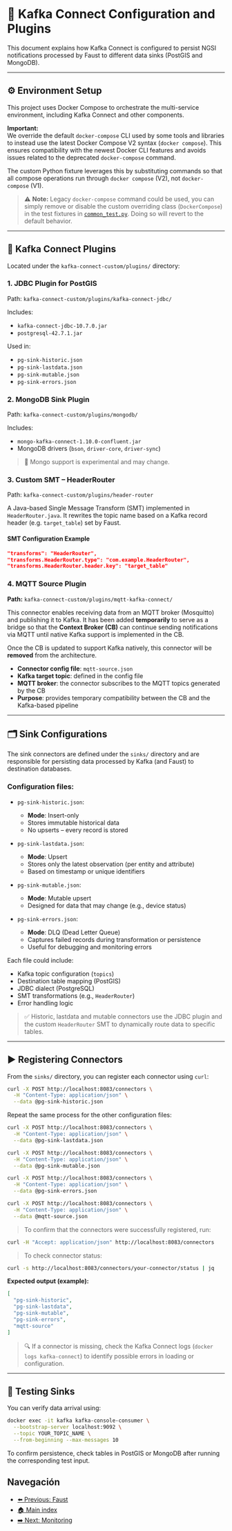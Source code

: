 # 🔄 Kafka Connect Configuration and Plugins

This document explains how Kafka Connect is configured to persist NGSI notifications processed by Faust to different data sinks (PostGIS and MongoDB).

---


## ⚙️ Environment Setup

This project uses Docker Compose to orchestrate the multi-service environment, including Kafka Connect and other components.

**Important:**  
We override the default `docker-compose` CLI used by some tools and libraries to instead use the latest Docker Compose V2 syntax (`docker compose`). This ensures compatibility with the newest Docker CLI features and avoids issues related to the deprecated `docker-compose` command.

The custom Python fixture leverages this by substituting commands so that all compose operations run through `docker compose` (V2), not `docker-compose` (V1).

> ⚠️ **Note:** Legacy `docker-compose` command could be used, you can simply remove or disable the custom overriding class (`DockerCompose`) in the test fixtures in [`common_test.py`](../tests_end2end/functional/common_test.py). Doing so will revert to the default behavior.

---

## 🧩 Kafka Connect Plugins

Located under the `kafka-connect-custom/plugins/` directory:

### 1. JDBC Plugin for PostGIS

Path: `kafka-connect-custom/plugins/kafka-connect-jdbc/`

Includes:

- `kafka-connect-jdbc-10.7.0.jar`
- `postgresql-42.7.1.jar`

Used in:
- `pg-sink-historic.json`
- `pg-sink-lastdata.json`
- `pg-sink-mutable.json`
- `pg-sink-errors.json`

### 2. MongoDB Sink Plugin

Path: `kafka-connect-custom/plugins/mongodb/`

Includes:

- `mongo-kafka-connect-1.10.0-confluent.jar`
- MongoDB drivers (`bson`, `driver-core`, `driver-sync`)

> 🚧 Mongo support is experimental and may change.

### 3. Custom SMT – HeaderRouter

Path: `kafka-connect-custom/plugins/header-router`

A Java-based Single Message Transform (SMT) implemented in `HeaderRouter.java`. It rewrites the topic name based on a Kafka record header (e.g. `target_table`) set by Faust.

#### SMT Configuration Example

```json
"transforms": "HeaderRouter",
"transforms.HeaderRouter.type": "com.example.HeaderRouter",
"transforms.HeaderRouter.header.key": "target_table"
```

### 4. MQTT Source Plugin

**Path:** `kafka-connect-custom/plugins/mqtt-kafka-connect/`

This connector enables receiving data from an MQTT broker (Mosquitto) and publishing it to Kafka. It has been added **temporarily** to serve as a bridge so that the **Context Broker (CB)** can continue sending notifications via MQTT until native Kafka support is implemented in the CB.

Once the CB is updated to support Kafka natively, this connector will be **removed** from the architecture.

- **Connector config file**: `mqtt-source.json`
- **Kafka target topic**: defined in the config file
- **MQTT broker**: the connector subscribes to the MQTT topics generated by the CB
- **Purpose**: provides temporary compatibility between the CB and the Kafka-based pipeline

---

## 🗂️ Sink Configurations

The sink connectors are defined under the `sinks/` directory and are responsible for persisting data processed by Kafka (and Faust) to destination databases.

### Configuration files:

- `pg-sink-historic.json`:  
  - **Mode**: Insert-only  
  - Stores immutable historical data  
  - No upserts – every record is stored

- `pg-sink-lastdata.json`:  
  - **Mode**: Upsert  
  - Stores only the latest observation (per entity and attribute)  
  - Based on timestamp or unique identifiers

- `pg-sink-mutable.json`:  
  - **Mode**: Mutable upsert  
  - Designed for data that may change (e.g., device status)

- `pg-sink-errors.json`:  
  - **Mode**: DLQ (Dead Letter Queue)  
  - Captures failed records during transformation or persistence  
  - Useful for debugging and monitoring errors

Each file could include:
- Kafka topic configuration (`topics`)
- Destination table mapping (PostGIS)
- JDBC dialect (PostgreSQL)
- SMT transformations (e.g., `HeaderRouter`)
- Error handling logic

> ✅ Historic, lastdata and mutable connectors use the JDBC plugin and the custom `HeaderRouter` SMT to dynamically route data to specific tables.

---

## ▶️ Registering Connectors

From the `sinks/` directory, you can register each connector using `curl`:

```bash
curl -X POST http://localhost:8083/connectors \
  -H "Content-Type: application/json" \
  --data @pg-sink-historic.json
```

Repeat the same process for the other configuration files:

```bash
curl -X POST http://localhost:8083/connectors \
  -H "Content-Type: application/json" \
  --data @pg-sink-lastdata.json

curl -X POST http://localhost:8083/connectors \
  -H "Content-Type: application/json" \
  --data @pg-sink-mutable.json

curl -X POST http://localhost:8083/connectors \
  -H "Content-Type: application/json" \
  --data @pg-sink-errors.json

curl -X POST http://localhost:8083/connectors \
  -H "Content-Type: application/json" \
  --data @mqtt-source.json
```

> To confirm that the connectors were successfully registered, run:

```bash
curl -H "Accept: application/json" http://localhost:8083/connectors
```

> To check connector status:

```bash
curl -s http://localhost:8083/connectors/your-connector/status | jq
```

**Expected output (example):**

```json
[
  "pg-sink-historic",
  "pg-sink-lastdata",
  "pg-sink-mutable",
  "pg-sink-errors",
  "mqtt-source"
]
```

> 🔍 If a connector is missing, check the Kafka Connect logs (`docker logs kafka-connect`) to identify possible errors in loading or configuration.

---

## 🧪 Testing Sinks

You can verify data arrival using:

```bash
docker exec -it kafka kafka-console-consumer \
  --bootstrap-server localhost:9092 \
  --topic YOUR_TOPIC_NAME \
  --from-beginning --max-messages 10
```

To confirm persistence, check tables in PostGIS or MongoDB after running the corresponding test input.

## Navegación

- [⬅️ Previous: Faust](/doc/05_faust.md)
- [🏠 Main index](../README.md#documentation)
- [➡️ Next: Monitoring](/doc/07_monitoring.md)